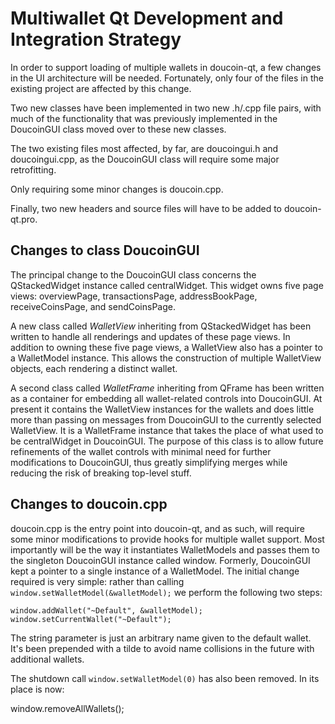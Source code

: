 Multiwallet Qt Development and Integration Strategy
===================================================

In order to support loading of multiple wallets in doucoin-qt, a few changes in the UI architecture will be needed.
Fortunately, only four of the files in the existing project are affected by this change.

Two new classes have been implemented in two new .h/.cpp file pairs, with much of the functionality that was previously
implemented in the DoucoinGUI class moved over to these new classes.

The two existing files most affected, by far, are doucoingui.h and doucoingui.cpp, as the DoucoinGUI class will require
some major retrofitting.

Only requiring some minor changes is doucoin.cpp.

Finally, two new headers and source files will have to be added to doucoin-qt.pro.

Changes to class DoucoinGUI
---------------------------
The principal change to the DoucoinGUI class concerns the QStackedWidget instance called centralWidget.
This widget owns five page views: overviewPage, transactionsPage, addressBookPage, receiveCoinsPage, and sendCoinsPage.

A new class called *WalletView* inheriting from QStackedWidget has been written to handle all renderings and updates of
these page views. In addition to owning these five page views, a WalletView also has a pointer to a WalletModel instance.
This allows the construction of multiple WalletView objects, each rendering a distinct wallet.

A second class called *WalletFrame* inheriting from QFrame has been written as a container for embedding all wallet-related
controls into DoucoinGUI. At present it contains the WalletView instances for the wallets and does little more than passing on messages
from DoucoinGUI to the currently selected WalletView. It is a WalletFrame instance
that takes the place of what used to be centralWidget in DoucoinGUI. The purpose of this class is to allow future
refinements of the wallet controls with minimal need for further modifications to DoucoinGUI, thus greatly simplifying
merges while reducing the risk of breaking top-level stuff.

Changes to doucoin.cpp
----------------------
doucoin.cpp is the entry point into doucoin-qt, and as such, will require some minor modifications to provide hooks for
multiple wallet support. Most importantly will be the way it instantiates WalletModels and passes them to the
singleton DoucoinGUI instance called window. Formerly, DoucoinGUI kept a pointer to a single instance of a WalletModel.
The initial change required is very simple: rather than calling `window.setWalletModel(&walletModel);` we perform the
following two steps:

	window.addWallet("~Default", &walletModel);
	window.setCurrentWallet("~Default");

The string parameter is just an arbitrary name given to the default wallet. It's been prepended with a tilde to avoid name collisions in the future with additional wallets.

The shutdown call `window.setWalletModel(0)` has also been removed. In its place is now:

window.removeAllWallets();
